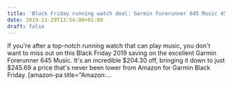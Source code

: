 ```yaml
---
title: 'Black Friday running watch deal: Garmin Forerunner 645 Music 45% off'
date: 2019-11-29T13:54:00+01:00
draft: false
---
```


If you're after a top-notch running watch that can play music, you don't want to miss out on this Black Friday 2019 saving on the excellent Garmin Forerunner 645 Music. It's an incredible $204.30 off, bringing it down to just $245.69 a price that's never been lower from Amazon for Garmin Black Friday. \[amazon-pa title="Amazon:…